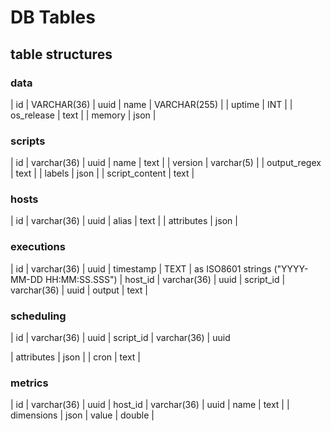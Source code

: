 # DB Tables

## table structures

### data

| id | VARCHAR(36) | uuid
| name | VARCHAR(255) |
| uptime | INT |
| os_release | text |
| memory | json |

### scripts

| id | varchar(36) | uuid
| name | text |
| version | varchar(5) |
| output_regex | text |
| labels | json |
| script_content | text |

### hosts

| id | varchar(36) | uuid
| alias | text |
| attributes | json |

### executions

| id | varchar(36) | uuid
| timestamp | TEXT | as ISO8601 strings ("YYYY-MM-DD HH:MM:SS.SSS")
| host_id | varchar(36) | uuid
| script_id | varchar(36) | uuid
| output | text |

### scheduling

| id | varchar(36) | uuid
| script_id | varchar(36) | uuid
<!-- run on host with attribute (label) xxx -->
| attributes | json |
| cron | text |

### metrics

| id | varchar(36) | uuid
| host_id | varchar(36) | uuid
| name | text |
| dimensions | json
| value | double |
